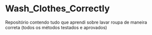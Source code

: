 # Wash_Clothes_Correctly
Repositório contendo tudo que aprendi sobre lavar roupa de maneira correta (todos os métodos testados e aprovados)
